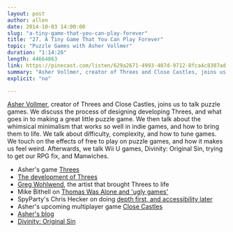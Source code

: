 ```yaml
---
layout: post
author: allen
date: 2014-10-03 14:00:00
slug: "a-tiny-game-that-you-can-play-forever"
title: "27. A Tiny Game That You Can Play Forever"
topic: "Puzzle Games with Asher Vollmer"
duration: "1:14:26"
length: 44664863
link: https://pinecast.com/listen/629a2671-4993-407d-9712-8fca4c8307ad.mp3?source=rss&amp;aid=84c35468-c097-40f4-afa6-e4405145b120.mp3
summary: "Asher Vollmer, creator of Threes and Close Castles, joins us to talk puzzle games. We discuss the process of designing developing Threes, and what goes in to making a great little puzzle game. We then talk about the whimsical minimalism that works so well in indie games, and how to bring them to life. We talk about difficulty, complexity, and how to tune games. We touch on the effects of free to play on puzzle games, and how it makes us feel weird. Afterwards, we talk Wii U games, Divinity: Original Sin, trying to get our RPG fix, and Manwiches."
explicit: "no"

---
```


[Asher Vollmer](https://twitter.com/AsherVo), creator of Threes and Close Castles, joins us to talk puzzle games. We discuss the process of designing developing Threes, and what goes in to making a great little puzzle game. We then talk about the whimsical minimalism that works so well in indie games, and how to bring them to life. We talk about difficulty, complexity, and how to tune games. We touch on the effects of free to play on puzzle games, and how it makes us feel weird. Afterwards, we talk Wii U games, Divinity: Original Sin, trying to get our RPG fix, and Manwiches.

- Asher's game [Threes](http://asherv.com/threes/)
- [The development of Threes](http://asherv.com/threes/threemails/)
- [Greg Wohlwend](http://www.aeiowu.com/), the artist that brought Threes to life
- Mike Bithell on [Thomas Was Alone and 'ugly games'](http://mikebithell.tumblr.com/post/97988824627/on-ugly-games)
- SpyParty's Chris Hecker on doing [depth first, and accessibility later](http://www.spyparty.com/2010/02/01/a-new-decade-an-old-development-philosophy/)
- Asher's upcoming multiplayer game [Close Castles](http://closecastles.com/)
- [Asher's blog](asherv.com)
- [Divinity: Original Sin](http://www.divinityoriginalsin.com/)
